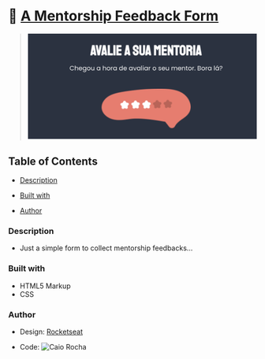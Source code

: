 # 📝 [A Mentorship Feedback Form](https://mentorship-form-omega.vercel.app/)

> <img src="./design/mentorship-thumbnail.png" width="560" />

## Table of Contents

  - [Description](#description)
    
  - [Built with](#built-with)

  - [Author](#author)


### Description

- Just a simple form to collect mentorship feedbacks...

### Built with

- HTML5 Markup
- CSS

### Author

- Design: [Rocketseat](https://www.rocketseat.com.br/)
  
- Code: ![Caio Rocha](https://github.com/Invocador)
